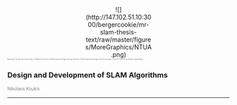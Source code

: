 <center><div style="width:30%">
![](http://147.102.51.10:3000/bergercookie/mr-slam-thesis-text/raw/master/figures/MoreGraphics/NTUA.png)
</div></center>

<span style="color:gray; font-size:0.3em">
National Technical University of Athens
School of Mechanical Engineering
Section of Mechanical Design and Automatic Control
Control Systems Laboratory
</span>

<br>


### Design and Development of SLAM Algorithms

<span style="color:gray; font-size:0.7em"> Nikolaos Koukis </span>

---


